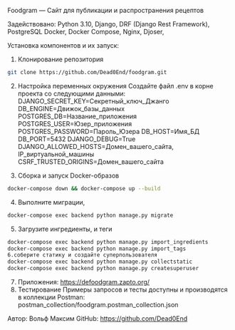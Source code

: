 Foodgram — Сайт для публикации и распространения рецептов

Задействовано:
Python 3.10,
Django,
DRF (Django Rest Framework),
PostgreSQL
Docker,
Docker Compose,
Nginx,
Djoser,

Установка компонентов и их запуск:

1. Клонирование репозитория
```bash
git clone https://github.com/Dead0End/foodgram.git
```

2. Настройка переменных окружения
Создайте файл .env в корне проекта со следующими данными:
DJANGO_SECRET_KEY=Секретный_ключ_Джанго
DB_ENGINE=Движок_базы_данных
POSTGRES_DB=Название_приложения
POSTGRES_USER=Юзер_приложения
POSTGRES_PASSWORD=Пароль_Юзера
DB_HOST=Имя_БД
DB_PORT=5432
DJANGO_DEBUG=True
DJANGO_ALLOWED_HOSTS=Домен_вашего_сайта, IP_виртуальной_машины
CSRF_TRUSTED_ORIGINS=Домен_вашего_сайта

3. Сборка и запуск Docker-образов
```bash
docker-compose down && docker-compose up --build
```

4. Выполните миграции,
```bash
docker-compose exec backend python manage.py migrate
```
5. Загрузите ингредиенты, и теги
```bash
docker-compose exec backend python manage.py import_ingredients
docker-compose exec backend python manage.py import_tags
6.соберите статику и создайте суперпользователя
docker-compose exec backend python manage.py collectstatic
docker-compose exec backend python manage.py createsuperuser
```
7. Приложения:
https://defoodgram.zapto.org/
8. Тестирование
Примеры запросов и тесты доступны и производятся в коллекции Postman: postman_collection/foodgram.postman_collection.json

Автор: Вольф Максим
GitHub: https://github.com/Dead0End